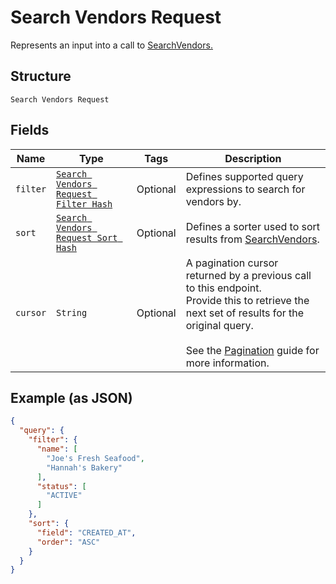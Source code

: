
# Search Vendors Request

Represents an input into a call to [SearchVendors.](../../doc/api/vendors.md#search-vendors)

## Structure

`Search Vendors Request`

## Fields

| Name | Type | Tags | Description |
|  --- | --- | --- | --- |
| `filter` | [`Search Vendors Request Filter Hash`](../../doc/models/search-vendors-request-filter.md) | Optional | Defines supported query expressions to search for vendors by. |
| `sort` | [`Search Vendors Request Sort Hash`](../../doc/models/search-vendors-request-sort.md) | Optional | Defines a sorter used to sort results from [SearchVendors](../../doc/api/vendors.md#search-vendors). |
| `cursor` | `String` | Optional | A pagination cursor returned by a previous call to this endpoint.<br>Provide this to retrieve the next set of results for the original query.<br><br>See the [Pagination](../../https://developer.squareup.com/docs/working-with-apis/pagination) guide for more information. |

## Example (as JSON)

```json
{
  "query": {
    "filter": {
      "name": [
        "Joe's Fresh Seafood",
        "Hannah's Bakery"
      ],
      "status": [
        "ACTIVE"
      ]
    },
    "sort": {
      "field": "CREATED_AT",
      "order": "ASC"
    }
  }
}
```

